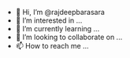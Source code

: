 - 👋 Hi, I’m @rajdeepbarasara
- 👀 I’m interested in ...
- 🌱 I’m currently learning ...
- 💞️ I’m looking to collaborate on ...
- 📫 How to reach me ...

<!---
rajdeepbarasara/rajdeepbarasara is a ✨ special ✨ repository because its `README.md` (this file) appears on your GitHub profile.
You can click the Preview link to take a look at your changes.
--->
